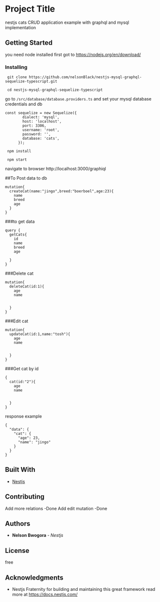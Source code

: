 # Project Title

nestjs cats CRUD application example with graphql and mysql implementation

## Getting Started

you need node installed first 
got to https://nodejs.org/en/download/
 
### Installing

``` git clone https://github.com/nelsonBlack/nestjs-mysql-graphql-sequelize-typescript.git``` 

``` cd nestjs-mysql-graphql-sequelize-typescript``` 

go to ```/src/database/database.providers.ts``` and set your mysql database credentials and db

``` 
const sequelize = new Sequelize({
        dialect: 'mysql',
        host: 'localhost',
        port: 3306,
        username: 'root',
        password: '',
        database: 'cats',
      });  
 ```

``` npm install``` 

``` npm start``` 

navigate to browser http://localhost:3000/graphiql

##To Post data to db 

``` 
mutation{
  createCat(name:"jingo",breed:"boerboel",age:23){
    name
    breed
    age
  }
}
``` 
###to get data
``` 
query {
  getCats{
    id
    name
    breed
    age
    
  }
}
``` 
###Delete cat 
``` 
mutation{
  deleteCat(id:1){
    age
    name
    
    
  }
}
``` 

###Edit cat 
``` 
mutation{
  updateCat(id:1,name:"tosh"){
    age
    name
    
    
  }
}
``` 



###Get cat by id 
``` 
{
  cat(id:"2"){
    age
    name
    
    
  }
}
``` 


response example
``` {
{
  "data": {
    "cat": {
      "age": 23,
      "name": "jingo"
    }
  }
}
``` 

## Built With

* [Nestjs](https://nestjs.com/)


## Contributing

Add more relations -Done
Add edit mutation -Done

## Authors

* **Nelson Bwogora** - *Nestjs*


## License

free

## Acknowledgments

* Nestjs Fraternity for building and maintaining this great framework read more at https://docs.nestjs.com/



